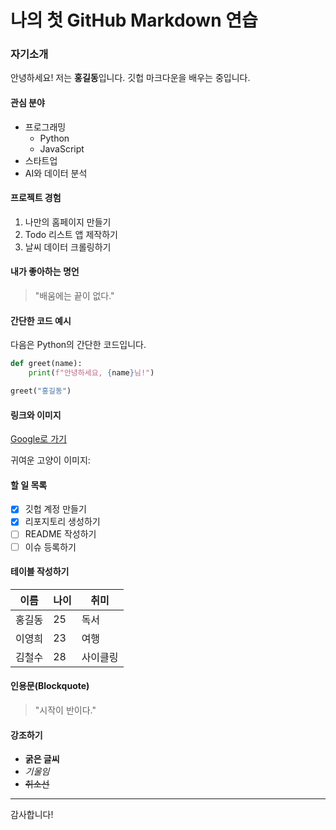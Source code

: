 # 나의 첫 GitHub Markdown 연습

### 자기소개

안녕하세요! 저는 **홍길동**입니다. 깃헙 마크다운을 배우는 중입니다.

#### 관심 분야
- 프로그래밍
  - Python
  - JavaScript
- 스타트업
- AI와 데이터 분석

#### 프로젝트 경험
1. 나만의 홈페이지 만들기
2. Todo 리스트 앱 제작하기
3. 날씨 데이터 크롤링하기

#### 내가 좋아하는 명언
> "배움에는 끝이 없다."

#### 간단한 코드 예시
다음은 Python의 간단한 코드입니다.
```python
def greet(name):
    print(f"안녕하세요, {name}님!")

greet("홍길동")
```
#### 링크와 이미지
[Google로 가기](https://www.google.co.kr/?hl=ko)  
  
귀여운 고양이 이미지:  


#### 할 일 목록
- [x] 깃헙 계정 만들기
- [x] 리포지토리 생성하기
- [ ] README 작성하기
- [ ] 이슈 등록하기

#### 테이블 작성하기
|이름|나이|취미|
|------|---|---|
|홍길동|25|독서|
|이영희|23|여행|
|김철수|28|사이클링|

#### 인용문(Blockquote)
> "시작이 반이다."

#### 강조하기
- **굵은 글씨**
- *기울임*
- ~~취소선~~

---
감사합니다!
